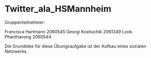 # Twitter_ala_HSMannheim

Gruppenteilnehmer:

Francisca Hartmann    2060545
Georgi Kostiuchik     2061349
Look Phanthavong      2060544


Die Grundidee für diese Übungsaufgabe ist der Aufbau eines sozialen Netzwerks. 
